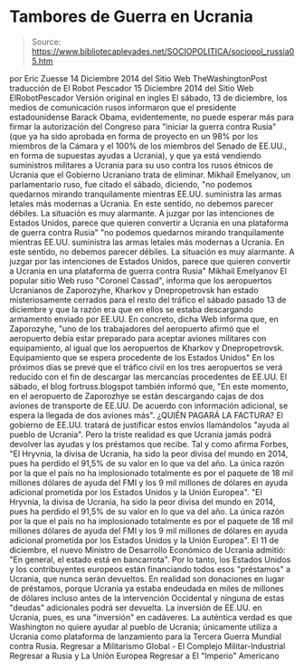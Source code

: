 # Tambores de Guerra en Ucrania

> Source: https://www.bibliotecapleyades.net/SOCIOPOLITICA/sociopol_russia05.htm

por Eric Zuesse
14 Diciembre 2014
del Sitio Web TheWashingtonPost
traducción de El Robot Pescador
15 Diciembre 2014 del Sitio Web ElRobotPescador
Versión original en ingles
El sábado, 13 de diciembre, los medios de comunicación rusos informaron que el presidente estadounidense Barack Obama, evidentemente, no puede esperar más para firmar la autorización del Congreso para "iniciar la guerra contra Rusia" (que ya ha sido aprobada en forma de proyecto en un 98% por los miembros de la Cámara y el 100% de los miembros del Senado de EE.UU., en forma de supuestas ayudas a Ucrania), y que ya está vendiendo suministros militares a Ucrania para su uso contra los rusos étnicos de Ucrania que el Gobierno Ucraniano trata de eliminar. Mikhail Emelyanov, un parlamentario ruso, fue citado el sábado, diciendo,
"no podemos quedarnos mirando tranquilamente mientras EE.UU. suministra las armas letales más modernas a Ucrania. En este sentido, no debemos parecer débiles. La situación es muy alarmante. A juzgar por las intenciones de Estados Unidos, parece que quieren convertir a Ucrania en una plataforma de guerra contra Rusia"
"no podemos quedarnos mirando tranquilamente mientras EE.UU. suministra las armas letales más modernas a Ucrania. En este sentido, no debemos parecer débiles. La situación es muy alarmante.
A juzgar por las intenciones de Estados Unidos, parece que quieren convertir a Ucrania en una plataforma de guerra contra Rusia"
Mikhail Emelyanov
El popular sitio Web ruso "Coronel Cassad", informa que los aeropuertos Ucranianos de Zaporozyhe, Kharkov y Dnepropetrovsk han estado misteriosamente cerrados para el resto del tráfico el sábado pasado 13 de diciembre y que la razón era que en ellos se estaba descargando armamento enviado por EE.UU. En concreto, dicha Web informa que, en Zaporozyhe,
"uno de los trabajadores del aeropuerto afirmó que el aeropuerto debía estar preparado para aceptar aviones militares con equipamiento, al igual que los aeropuertos de Kharkov y Dnepropetrovsk. Equipamiento que se espera procedente de los Estados Unidos"
En los próximos días se prevé que el tráfico civil en los tres aeropuertos se verá reducido con el fin de descargar las mercancías procedentes de EE.UU. El sábado, el blog fortruss.blogspot también informó que,
"En este momento, en el aeropuerto de Zaporozhye se están descargando cajas de dos aviones de transporte de EE.UU. De acuerdo con información adicional, se espera la llegada de dos aviones más".
¿QUIÉN PAGARÁ LA FACTURA? El gobierno de EE.UU. tratará de justificar estos envíos llamándolos "ayuda al pueblo de Ucrania". Pero la triste realidad es que Ucrania jamás podrá devolver las ayudas y los préstamos que recibe. Tal y como afirma Forbes,
"El Hryvnia, la divisa de Ucrania, ha sido la peor divisa del mundo en 2014, pues ha perdido el 91,5% de su valor en lo que va del año. La única razón por la que el país no ha implosionado totalmente es por el paquete de 18 mil millones dólares de ayuda del FMI y los 9 mil millones de dólares en ayuda adicional prometida por los Estados Unidos y la Unión Europea".
"El Hryvnia, la divisa de Ucrania, ha sido la peor divisa del mundo en 2014, pues ha perdido el 91,5% de su valor en lo que va del año.
La única razón por la que el país no ha implosionado totalmente es por el paquete de 18 mil millones dólares de ayuda del FMI y los 9 mil millones de dólares en ayuda adicional prometida por los Estados Unidos y la Unión Europea".
El 11 de diciembre, el nuevo Ministro de Desarrollo Económico de Ucrania admitió:
"En general, el estado está en bancarrota".
Por lo tanto, los Estados Unidos y los contribuyentes europeos están financiando todos esos "préstamos" a Ucrania, que nunca serán devueltos.
En realidad son donaciones en lugar de préstamos, porque Ucrania ya estaba endeudada en miles de millones de dólares incluso antes de la intervención Occidental y ninguna de estas "deudas" adicionales podrá ser devuelta. La inversión de EE.UU. en Ucrania, pues, es una "inversión" en cadáveres. La auténtica verdad es que Washington no quiere ayudar al pueblo de Ucrania; únicamente utiliza a Ucrania como plataforma de lanzamiento para la Tercera Guerra Mundial contra Rusia.
Regresar a Militarismo Global - El Complejo Militar-Industrial
Regresar a Rusia y La Unión Europea
Regresar a El "Imperio" Americano
